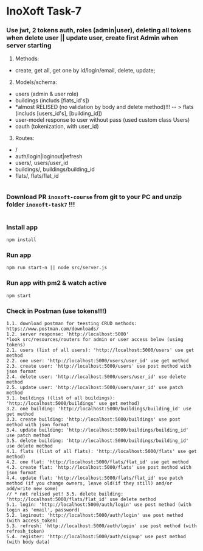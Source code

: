 # InoXoft Task-7

### Use jwt, 2 tokens auth, roles (admin|user), deleting all tokens when delete user || update user, create first Admin when server starting 

1. Methods: 
- create, get all, get one by id/login/email, delete, update;
2. Models/schema:
- users (admin & user role)
- buildings (includs [flats_id's])
- *almost RELISED (no validation by body and delete method)!!! -- > flats (includs [users_id's], [building_id])
- user-model response to user without pass (used custom class Users)
- oauth (tokenization, with user_id)
3. Routes:
- /
- auth/login|loginout|refresh
- users/, users/user_id
- buildings/, buildings/building_id
- flats/, flats/flat_id 

```

```

### Download PR `inoxoft-course` from git to your PC and unzip folder `inoxoft-task7` !!!

```

```

### Install app
```
npm install
```

### Run app
```
npm run start-n || node src/server.js
```

### Run app with pm2 & watch active
```
npm start
```

### Check in Postman (use tokens!!!)
```
1.1. download postman for teesting CRUD methods: https://www.postman.com/downloads/
1.2. server response: 'http://localhost:5000'
*look src/resources/routers for admin or user access below (using tokens)
2.1. users (list of all users): 'http://localhost:5000/users' use get method  
2.2. one user: 'http://localhost:5000/users/user_id' use get method
2.3. create user: 'http://localhost:5000/users' use post method with json format
2.4. delete user: 'http://localhost:5000/users/user_id' use delete method
2.5. update user: 'http://localhost:5000/users/user_id' use patch method
3.1. buildings ((list of all buildings): 'http://localhost:5000/buildings' use get method)
3.2. one building: 'http://localhost:5000/buildings/building_id' use get method
3.3. create building: 'http://localhost:5000/buildings' use post method with json format
3.4. update building: 'http://localhost:5000/buildings/building_id' use patch method
3.5. delete building: 'http://localhost:5000/buildings/building_id' use delete method
4.1. flats ((list of all flats): 'http://localhost:5000/flats' use get method)
4.2. one flat: 'http://localhost:5000/flats/flat_id' use get method
4.3. create flat: 'http://localhost:5000/flats' use post method with json format
4.4. update flat: 'http://localhost:5000/flats/flat_id' use patch method (if you change owners, leave old(if they still) and/or add/write new some)
// * not relised yet! 3.5. delete building: 'http://localhost:5000/flats/flat_id' use delete method
5.1. login: 'http://localhost:5000/auth/login' use post method (with login as 'email', password)
5.2. loginout: 'http://localhost:5000/auth/login' use post method (with access_token)
5.3. refresh: 'http://localhost:5000/auth/login' use post method (with refresh_token)
5.4. register: 'http://localhost:5000/auth/signup' use post method (with body data)
```
